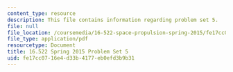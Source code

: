 ```yaml
---
content_type: resource
description: This file contains information regarding problem set 5.
file: null
file_location: /coursemedia/16-522-space-propulsion-spring-2015/fe17cc0716e4d33b4177eb0efd3b9b31_MIT16_522S15_PS5.pdf
file_type: application/pdf
resourcetype: Document
title: 16.522 Spring 2015 Problem Set 5
uid: fe17cc07-16e4-d33b-4177-eb0efd3b9b31
---
```

